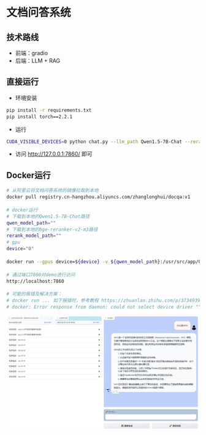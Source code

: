 # 文档问答系统

## 技术路线
- 前端：gradio
- 后端：LLM + RAG

## 直接运行

- 环境安装
```bash
pip install -r requirements.txt
pip install torch==2.2.1
```

- 运行
```bash
CUDA_VISIBLE_DEVICES=0 python chat.py --llm_path Qwen1.5-7B-Chat --rerank_path bge-reranker-v2-m3
```

- 访问 http://127.0.0.1:7860/ 即可

## Docker运行
```bash
# 从阿里云将文档问答系统的镜像拉取到本地
docker pull registry.cn-hangzhou.aliyuncs.com/zhanglonghui/docqa:v1

# docker运行
# 下载到本地的Qwen1.5-7B-Chat路径
qwen_model_path=""
# 下载到本地的bge-reranker-v2-m3路径
rerank_model_path=""
# gpu
device="0"

docker run --gpus device=${device} -v ${qwen_model_path}:/usr/src/app/Qwen1.5-7B-Chat -v ${rerank_model_path}:/usr/src/app/bge-reranker-v2-m3 -p 7860:7860 docqa

# 通过端口7860对demo进行访问
http://localhost:7860

# 可能的报错及解决方案：
# docker run ... 如下报错时，参考教程 https://zhuanlan.zhihu.com/p/373493938
# docker: Error response from daemon: could not select device driver "" with capabilities: [[gpu]].
```

![前端界面](./imgs/demo.png)